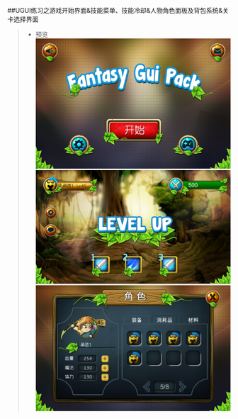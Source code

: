##UGUI练习之游戏开始界面&技能菜单、技能冷却&人物角色面板及背包系统&关卡选择界面
>* 预览  
![](./Previews/1.png)  
![](./Previews/2.png)  
![](./Previews/3.png)

